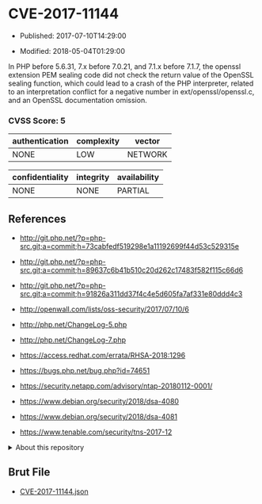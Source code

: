 # CVE-2017-11144

- Published: 2017-07-10T14:29:00

- Modified: 2018-05-04T01:29:00

In PHP before 5.6.31, 7.x before 7.0.21, and 7.1.x before 7.1.7, the openssl extension PEM sealing code did not check the return value of the OpenSSL sealing function, which could lead to a crash of the PHP interpreter, related to an interpretation conflict for a negative number in ext/openssl/openssl.c, and an OpenSSL documentation omission.

### CVSS Score: **5**

| authentication | complexity | vector |
| --- | --- | --- |
| NONE | LOW | NETWORK |

| confidentiality | integrity | availability |
| --- | --- | --- |
| NONE | NONE | PARTIAL |

## References

* http://git.php.net/?p=php-src.git;a=commit;h=73cabfedf519298e1a11192699f44d53c529315e

* http://git.php.net/?p=php-src.git;a=commit;h=89637c6b41b510c20d262c17483f582f115c66d6

* http://git.php.net/?p=php-src.git;a=commit;h=91826a311dd37f4c4e5d605fa7af331e80ddd4c3

* http://openwall.com/lists/oss-security/2017/07/10/6

* http://php.net/ChangeLog-5.php

* http://php.net/ChangeLog-7.php

* https://access.redhat.com/errata/RHSA-2018:1296

* https://bugs.php.net/bug.php?id=74651

* https://security.netapp.com/advisory/ntap-20180112-0001/

* https://www.debian.org/security/2018/dsa-4080

* https://www.debian.org/security/2018/dsa-4081

* https://www.tenable.com/security/tns-2017-12

<details>
<summary>About this repository</summary> 

  This repository is part of the project [Live Hack CVE](https://github.com/Live-Hack-CVE). Main website can be found [www.live-hack.org](https://www.live-hack.org) 
  
  Made by [Sn0wAlice](https://github.com/Sn0wAlice) for the people that care about security and need to have a feed of the latest CVEs. Hope you enjoy it, don't forget to star the repo and follow me on [Twitter](https://twitter.com/Sn0wAlice) and [Github](https://github.com/Sn0wAlice). And that is my [personnal website](https://www.alice-snow.me/)

  - [Home Page](https://github.com/Live-Hack-CVE)
  - [Framework](https://github.com/Live-Hack-CVE/cve-framework)
  - [CVE database](https://github.com/Live-Hack-CVE/full_database)
  - [Changelog](https://github.com/Live-Hack-CVE/Changelog)
</details>

## Brut File

* [CVE-2017-11144.json](https://raw.githubusercontent.com/Live-Hack-CVE/full_database/main/cves/2017/CVE-2017-11144.json)

